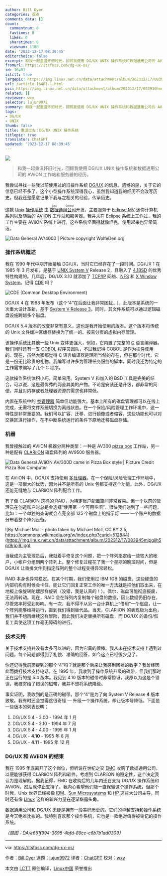 ```yaml
---
author: Bill Dyer
categories: 观点
comments_data: []
count:
  commentnum: 0
  favtimes: 0
  likes: 0
  sharetimes: 0
  viewnum: 1180
date: '2023-12-17 08:39:45'
editorchoice: false
excerpt: 和我一起重温怀旧时光，回顾我使用 DG/UX UNIX 操作系统和数据通用公司的 AViiON 工作站和服务器的经历。
fromurl: https://itsfoss.com/dg-ux-os/
id: 16481
islctt: true
largepic: https://img.linux.net.cn/data/attachment/album/202312/17/083916hnnvzxs1tnmn7thn.jpg
url: /article-16481-1.html
pic: https://img.linux.net.cn/data/attachment/album/202312/17/083916hnnvzxs1tnmn7thn.jpg.thumb.jpg
related: []
reviewer: wxy
selector: lujun9972
summary: 和我一起重温怀旧时光，回顾我使用 DG/UX UNIX 操作系统和数据通用公司的 AViiON 工作站和服务器的经历。
tags:
- DG/UX
- UNIX
thumb: false
title: 重温过去：DG/UX UNIX 操作系统
titlepic: true
translator: ChatGPT
updated: '2023-12-17 08:39:45'
---
```


![](https://img.linux.net.cn/data/attachment/album/202312/17/083916hnnvzxs1tnmn7thn.jpg)



> 
> 和我一起重温怀旧时光，回顾我使用 DG/UX UNIX 操作系统和数据通用公司的 AViiON 工作站和服务器的经历。
> 
> 
> 


我尝试寻找一些我以前使用过的旧操作系统 [DG/UX](https://archive.org/details/installing_the_dgux_system) 的信息。遗憾的是，关于它的信息已经不多了。这个小型操作系统深得我心，虽然我知道我的经历不会改写历史，但我还是愿意记录下我与之相关的经验，传承历史。


这款 [Unix](https://en.wikipedia.org/wiki/Unix) [操作系统](https://en.wikipedia.org/wiki/Operating_system) 由 <ruby> <a href="https://en.wikipedia.org/wiki/Data_General">  数据通用公司 </a> <rt>  Data General </rt></ruby> 开发，主要服务于 [Eclipse MV](https://en.wikipedia.org/wiki/Eclipse_MV) 迷你计算机系列以及随后的 [AViiON](https://en.wikipedia.org/wiki/Aviion) 工作站和服务器。我并未在 Eclipse 系统上工作过，我的工作主要在 AViiON 系统上进行。这些系统坚固得就像坦克，使用起来也异常简洁。


![Data General AV/4000 | Picture copyright WolfeDen.org](https://img.linux.net.cn/data/attachment/album/202312/17/083945klbh8lwlnlhnznzn.jpg)


### 操作系统概述


我在 1990 年代中期开始接触 DG/UX，当时它已经存在了一段时间。DG/UX 1 在 1985 年 3 月发布，是基于 [UNIX System V](https://en.wikipedia.org/wiki/UNIX_System_V) Release 2，且融入了 [4.1BSD](https://en.wikipedia.org/wiki/BSD) 的优秀特性构建的。几年后，DG/UX 3.10 就添加了 [TCP/IP](https://en.wikipedia.org/wiki/TCP/IP) 网络、[NFS](https://en.wikipedia.org/wiki/Network_File_System) 和 [X Window System](https://en.wikipedia.org/wiki/X_Window_System)。记得 [CDE](https://itsfoss.com/common-desktop-environment/) 吗？


![CDE (Common Desktop Environment)](https://img.linux.net.cn/data/attachment/album/202312/17/083945zu6xb4t5gbgwatsb.jpg)


DG/UX 4 在 1988 年发布（这个“4”在后面让我非常困扰...），此版本是系统的一次重大设计革新，基于 [System V Release 3](https://en.wikipedia.org/wiki/System_V_Release_3)。同时，其文件系统可以通过逻辑磁盘设施跨越多个磁盘。


DG/UX 5.4 版本的改变非常有意义，这也是我开始使用的版本。这个版本将传统的 Unix 文件缓冲区缓存替换为了统一的、按需分页的虚拟内存管理。


该操作系统比其他一些 Unix 变体更强大，例如，它内置了完整的 [C](https://en.wikipedia.org/wiki/C_(programming_language)) 语言编译器。我们同时还有一支 [COBOL](https://en.wikipedia.org/wiki/COBOL) 程序员团队，不过我记得 COBOL 是作为插件使用的。现在，虽然大家都觉得 C 语言编译器是理所当然的存在，但在那个时代，它是一份无比珍贵的礼物。我编写过许多为管理任务服务的脚本，同时我还为特定的工作需求编写了几个 C 程序。


这款操作系统体积小巧，简单易用。System V 和加入的 BSD 工具是完美的结合，可以说，这是最优秀的两全其美的产物。不论是安装还是升级，都非常的简便，并且对内存或者处理器资源的需求也非常低。


内置在系统中的 [卷管理器](https://en.wikipedia.org/wiki/Logical_volume_management) 简单但功能强大。基本上所有的磁盘管理都可以在线上完成，无需将文件系统切换为离线状态。在一个保险/风险管理工作环境中，这一特性是非常重要的。我们可以扩容、迁移、进行镜像或者缩容，这些功能也可以对交换区进行操作，在不中断系统运行的条件下原地迁移磁盘存储。


### 机器


我曾接触过的 AViiON 机器分两种类型：一种是 AV300 [pizza box](https://en.wikipedia.org/wiki/Pizza_box_form_factor) 工作站，另一种是配有 [CLARiiON](https://en.wikipedia.org/wiki/Clariion) 磁盘阵列的 AV9500 服务器。


![Data General AViiON AV/300D came in Pizza Box style | Picture Credit Pizza Box Computer](https://img.linux.net.cn/data/attachment/album/202312/17/083945mtztib16tt4cvzyk.jpg)


在 AViiON 中，DG/UX 支持使用 [多处理器](https://en.wikipedia.org/wiki/Multiprocessor)。在一个保险/风险管理工作环境中，这是一项很大的优势，因为并不是所有的 Unix 包都支持这个功能。此外，DG/UX 还能无缝地与 CLARiiON 阵列配合工作。


有了像 CLARiiON 这样的 RAID，为特定账户配置空间非常容易。但一个以前的管理员在创造账户时总是会选择“使用第一个可用空间”。很快我们碰到了一些问题，比如：一个单独的查询就会点亮全部 125 个磁盘上的指示灯 —— 一个账户的数据分布着整个阵列设备。


![By Michael Moll - photo taken by Michael Moll, CC BY 2.5, https://commons.wikimedia.org/w/index.php?curid=512844](https://img.linux.net.cn/data/attachment/album/202312/17/083945mjpgjjh5pr9rjpj8.jpg)


当我成为主管理员后，我就着手修复这个问题，把一个阵列指定给一些较大的帐户，小帐户分组到两个阵列上。整个修复过程花了我一个星期的晚班时间，但是 DG/UX 让重排文件到指定阵列的整个过程变得异常轻松。


RAID 本身也异常稳定。在某个时期，我们使用过 IBM 1GB 的磁盘。这些硬盘的内部机构有时候会卡住，能让它们回复正常工作的唯一方法就是把他们取出来，在地板上像旋转陀螺那样旋转（没错，我是认真的！）。偶尔，磁盘可能彻底报废，无法再转动。现在，RAID 会在阵列内复制每个磁盘的数据，因此数据仍旧存在，尽管效率将受到影响。有一次，我不得不从另一台计算机上“借用”一个磁盘，让一个阵列能够维持运行，直到我们得到替代品。当天，CLARiiON 的表现极为出色，我们并不想再继续这样冒险，因此我们决定替换所有磁盘，而 DG/UX 的备份/恢复工具使这项工作毫无障碍的进行。


### 技术支持


关于技术支持并没有太多可以讲的，因为它真的很棒。我从未在技术支持上遇到过问题，每个问题都得到了礼貌、准确的回答，如今这点已经很少见了。


你还记得我前面提到的那个“4”吗？就是那个后来让我感到困扰的数字？我曾经因此而拨打技术支持电话。在 1995 年，我收到了操作系统升级的磁带，但我们那时正在运行的是 5.4 版本。我见到 4.10 版本的磁带时非常惊讶，我原以为这是个错误，我被寄给了错误的磁带，我并不想将系统降级。


事实证明，我收到的是正确的磁带。那个“4”是为了向 System V Release **4** 版本致敬。我有时还会觉得这很奇怪 — 升级一个操作系统，却让版本号降低。下面是一些版本的列表说明：


1. DG/UX 5.4 - 3.00 - 1994 年 1 月
2. DG/UX 5.4 - 3.10 - 1994 年 7 月
3. DG/UX 5.4 - 4.00 - 1995 年 1 月
4. DG/UX - **4.10** - 1995 年 8 月
5. DG/UX - **4.11** - 1995 年 12 月


### DG/UX 和 AViiON 的结束


我在 1995 年底离开了这个岗位，但听说在世纪之交 [EMC](https://en.wikipedia.org/wiki/EMC_Corporation) 收购了数据通用公司，以便能够获得 CLARiiON 阵列和软件。考虑到 CLARiiON 的稳定性，这个决定我认为是理解的。据我记得，EMC 在收购后的几年内还在支持 DG/UX 操作系统和 AViiON，然后就停止支持了。我内心希望他们能一直保留这个操作系统，但那个时候，Unix 世界已经被像 [IBM](https://en.wikipedia.org/wiki/IBM)、[Sun Microsystems](https://en.wikipedia.org/wiki/Sun_Microsystems) 和 [HP](https://en.wikipedia.org/wiki/Hewlett-Packard) 这些大公司主导，同时还有像 [Linux](https://www.linux.com/what-is-linux/) 这样的新兴力量在逐渐崭露头角。


数据通用公司和 DG/UX 无疑是拥有一段美好历史的。它们的卓越支持和操作系统是今天绝难比拟的。我特别喜欢那个操作系统，它也是一款绝对值得被铭记的操作系统。


*（题图：DA/e651f994-3695-4bfd-89cc-c6b7b1ad0309）*




---


via: <https://itsfoss.com/dg-ux-os/>


作者：[Bill Dyer](https://itsfoss.com/author/bill/) 选题：[lujun9972](https://github.com/lujun9972) 译者：[ChatGPT](https://linux.cn/lctt/ChatGPT) 校对：[wxy](https://github.com/wxy)


本文由 [LCTT](https://github.com/LCTT/TranslateProject) 原创编译，[Linux中国](https://linux.cn/) 荣誉推出